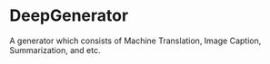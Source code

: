 # DeepGenerator
A generator which consists of Machine Translation, Image Caption, Summarization, and etc.
